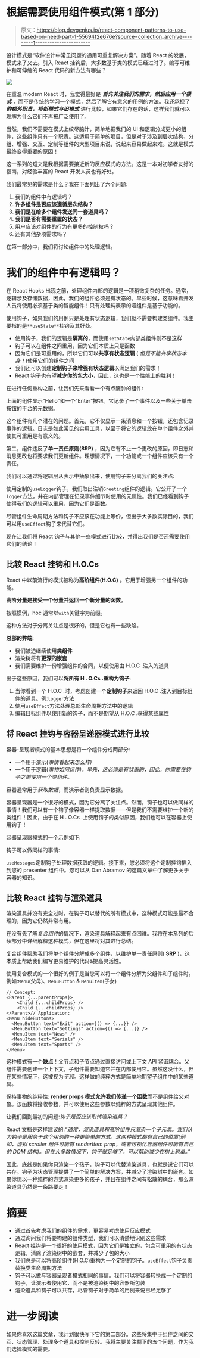 # 根据需要使用组件模式(第 1 部分)

> 原文：<https://blog.devgenius.io/react-component-patterns-to-use-based-on-need-part-1-55694f2e676e?source=collection_archive---------1----------------------->

设计模式是“软件设计中常见问题的通用可重复解决方案”。随着 React 的发展，模式来了又去。引入 React 挂钩后，大多数基于类的模式已经过时了。编写可维护和可伸缩的 React 代码的新方法有哪些？

![](img/30f0d98fbd623c8aea96983c92abbc91.png)

在重温 modern React 时，我觉得最好是 ***首先关注我们的需求，然后应用一个模式*** ，而不是传统的学习一个模式，然后了解它有意义的用例的方法。我还承担了 ***的额外职责，将新模式与旧模式*** 进行比较，如果它们存在的话，这样我们就可以理解为什么它们不再被广泛使用了。

当然，我们不需要在模式上绞尽脑汁，简单地把我们的 UI 和逻辑分成更小的组件，这些组件只有一个职责。这适用于简单的项目，但是对于涉及到层次结构、分组、增强、交互、定制等组件的大型项目来说，说起来容易做起来难。这就是模式最终变得重要的原因！

这一系列的短文是我根据需要接近新的反应模式的方法。这是一本对初学者友好的指南，对经验丰富的 React 开发人员也有好处。

我们最常见的需求是什么？我在下面列出了六个问题:

1.  我们的组件中有逻辑吗？
2.  **许多组件是否应该遵循层次结构？**
3.  **我们是在给多个组件发送同一套道具吗？**
4.  **我们是否有需要重置的状态？**
5.  用户应该对组件的行为有更多的控制权吗？
6.  还有其他杂项需求吗？

在第一部分中，我们将讨论组件中的处理逻辑。

# 我们的组件中有逻辑吗？

在 React Hooks 出现之前，处理组件内部的逻辑是一项稍微复杂的任务。通常，逻辑涉及存储数据，因此，我们的组件必须是有状态的。早些时候，这意味着开发人员将使用必须基于类的智能组件！只有处理纯表示的哑组件是基于功能的。

使用钩子，如果我们的用例只是处理有状态逻辑，我们就不需要构建类组件。我主要指的是`**useState**`挂钩及其好处。

*   使用钩子，我们的逻辑是**隔离的**，而使用`setState`内部类组件则不是这样
*   钩子可以在组件之间重用，因为它们本质上只是函数
*   因为它们是可重用的，所以它们可以**共享有状态逻辑** ( *但是不能共享状态本身！*)使用它们的组件之间
*   我们还可以创建**定制钩子来增强有状态逻辑**以满足我们的需求！
*   React 钩子也有望**减少你的包大小**，因此，这也是一个性能上的胜利！

在进行任何重构之前，让我们先来看看一个有点臃肿的组件:

上面的组件显示“Hello”和一个“Enter”按钮。它记录了一个事件以及一些关于单击按钮的平台的元数据。

这个组件有几个潜在的问题。首先，它不仅显示一条消息和一个按钮，还包含记录事件的逻辑。日志是如此常见的实用工具，以至于将它的逻辑放在单个组件之外并使其可重用是有意义的。

第二，组件违反了**单一责任原则(SRP)** ，因为它有不止一个更改的原因，即日志和消息更改也将要求我们更新组件。理想情况下，一个功能或一个组件应该只有一个责任。

我们可以通过将逻辑层从表示中抽象出来，使用钩子来分离我们的关注点:

使用定制的`useLogger`钩子，我们取出注销`Greeting`组件的逻辑。它公开了一个`logger`方法，并在内部管理在记录事件细节时使用的元属性。我们已经看到钩子使得我们的逻辑可以重用，因为它们是函数。

尽管组件生命周期方法和钩子不应该在功能上等价，但出于大多数实际目的，我们可以用`useEffect`钩子来代替它们。

现在让我们将 React 钩子与其他一些模式进行比较，并得出我们是否还需要使用它们的结论！

## **比较 React 挂钩和 H.O.Cs**

React 中以前流行的模式被称为**高阶组件(H.O.C)** 。它用于增强另一个组件的功能。

**高阶分量是接受一个分量并返回一个新分量的函数。**

按照惯例，hoc 通常以`with`关键字为前缀。

这种方法对于分离关注点是很好的，但是它也有一些缺陷。

**总部的弊端**:

*   我们被迫继续使用**类组件**
*   渲染树将有**更深的嵌套**
*   我们需要维护一份增强组件的合同，以便使用由 H.O.C .注入的道具

出于这些原因，我们可以**将所有 H . O.Cs .重构为钩子**:

1.  当你看到一个 H.O.C .时，考虑创建一个**定制钩子**来返回 H.O.C .注入到目标组件的道具。例:`logger`方法
2.  使用`useEffect`方法处理总部生命周期方法中的逻辑
3.  编辑目标组件以使用新的钩子，而不是期望从 H.O.C .获得某些属性

## **将 React 挂钩与容器呈递器模式进行比较**

容器-呈现者模式的基本思想是将一个组件分成两部分:

*   一个用于演示(*事情看起来怎么样)*
*   一个用于逻辑(*事物如何运作)。早先，这必须是有状态的，因此，你需要在钩子之前使用一个类组件。*

容器通常用于*获取数据*，而演示者则负责显示数据。

容器呈现器是一个很好的模式，因为它分离了关注点。然而，钩子也可以做同样的事情！我们可以有一个钩子像容器一样提取数据——但是我们不需要维护一个新的类组件！因此，由于在 H . O.Cs .上使用钩子的类似原因，我们也可以在容器上使用钩子！

容器呈现器模式的一个示例如下:

钩子可以做同样的事情:

`useMessages`定制钩子处理数据获取的逻辑。接下来，您必须将这个定制挂钩插入到您的 presenter 组件中。您可以从 Dan Abramov 的这篇文章中了解更多关于容器的知识。

## 比较 React 挂钩与渲染道具

渲染道具并没有完全过时。在钩子可以替代的所有模式中，这种模式可能是最不合理的，因为它仍然非常有用。

在没有先了解*复合组件*的情况下，渲染道具解释起来有点困难。我将在本系列的后续部分中详细解释这种模式，但在这里将对其进行总结。

复合组件帮助我们将单个组件分解成多个组件，以维护单一责任原则( **SRP** )，这本质上帮助我们编写更易维护的代码&提高灵活性。

使用复合模式的一个很好的例子是当您可以将一个组件分解为父组件和子组件时。例如:`Menu`(父母)、`MenuButton` & `MenuItem`(子女)

```
// Concept:
<Parent {...parentProps}>
    <Child {...childProps} />
    <Child {...childProps} />
</Parent>// Application:
<Menu hideButtons>
  <MenuButton text="Exit" action={() => {...}} />
  <MenuButton text="Settings" action={() => {...}} />
  <MenuItem text="News" />
  <MenuItem text="Serials" />
  <MenuItem text="Sports" />
</Menu>
```

这种模式有一个**缺点**！父节点和子节点通过直接访问或上下文 API 紧密耦合。父组件需要创建一个上下文，子组件需要知道它并在内部使用它。虽然这没什么，但在某些情况下，这被视为*不纯*。这样做的纯粹方式是简单地期望子组件中的某些道具。

保持事物的纯粹性: **render props 模式允许我们传递一个函数**而不是组件给父对象。该函数将接收参数，并可以使用这些参数以纯粹的方式呈现其他组件。

让我们回到最初的问题:*钩子是否应该取代渲染道具？*

React 文档是这样建议的:*“通常，渲染道具和高阶组件只渲染一个子元素。我们认为钩子是服务于这个用例的一种更简单的方式。这两种模式都有自己的位置(例如，虚拟 scroller 组件可能有 renderItem prop，或者可视化容器组件可能有自己的 DOM 结构)。但在大多数情况下，钩子就足够了，可以帮助减少在树上筑巢。”*

因此，底线是如果你只渲染一个孩子，钩子可以代替渲染道具，也就是说它们可以共存。钩子为状态管理提供了一个简单的解决方案，并减少了渲染树中的嵌套。如果你想以一种纯粹的方式渲染更多的孩子，并且在组件之间有松散的耦合，那么渲染道具仍然是一条路要走！

# 摘要

*   通过首先考虑我们的组件的需求，更容易考虑使用反应模式
*   通过询问我们将要构建的组件类型，我们可以清楚地识别这些需求
*   React 挂钩是一个很好的使用模式，因为它们是独立的，包含可重用的有状态逻辑，消除了渲染树中的嵌套，并减少了包的大小
*   我们总是可以将高阶组件(H.O.C)重构为一个定制的钩子。`useEffect`钩子负责替换类生命周期方法
*   钩子可以做与容器呈现者模式相同的事情。我们可以将容器转换成一个定制的钩子，让演示者使用它，而不是被渲染树中的容器所包装
*   渲染道具和钩子可以共存，尽管钩子对于简单的用例来说已经足够了

# 进一步阅读

如果你喜欢这篇文章，我计划很快写下它的第二部分。这些将集中于组件之间的交互、状态管理、处理多个道具和控制反转。我将主要关注剩下的五个问题，作为我们选择模式的需要。